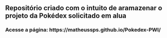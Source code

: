 <h2>Repositório criado com o intuito de aramazenar o projeto da Pokédex solicitado em alua</h2>
<h3>Acesse a página: https://matheussps.github.io/Pokedex-PWI/<h3>
